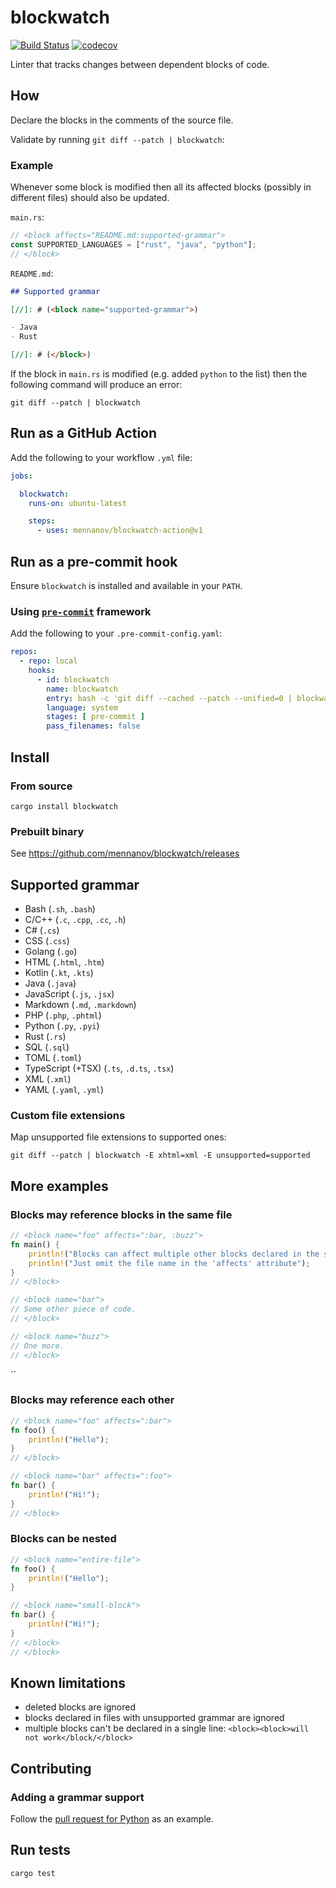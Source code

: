 # blockwatch

[![Build Status](https://github.com/mennanov/blockwatch/actions/workflows/rust.yml/badge.svg)](https://github.com/mennanov/blockwatch/actions)
[![codecov](https://codecov.io/gh/mennanov/blockwatch/graph/badge.svg?token=LwUfGTZ551)](https://codecov.io/gh/mennanov/blockwatch)

Linter that tracks changes between dependent blocks of code.

## How

Declare the blocks in the comments of the source file.

Validate by running `git diff --patch | blockwatch`:

### Example

Whenever some block is modified then all its affected blocks (possibly in different files) should also be updated.

`main.rs`:

```rust
// <block affects="README.md:supported-grammar">
const SUPPORTED_LANGUAGES = ["rust", "java", "python"];
// </block>
```

`README.md`:

```markdown
## Supported grammar

[//]: # (<block name="supported-grammar">)

- Java
- Rust

[//]: # (</block>)

```

If the block in `main.rs` is modified (e.g. added `python` to the list) then the following command will produce an
error:

```shell
git diff --patch | blockwatch
```

## Run as a GitHub Action

Add the following to your workflow `.yml` file:

```yaml
jobs:

  blockwatch:
    runs-on: ubuntu-latest

    steps:
      - uses: mennanov/blockwatch-action@v1
```

## Run as a pre-commit hook

Ensure `blockwatch` is installed and available in your `PATH`.

### Using [`pre-commit`](https://pre-commit.com/) framework

Add the following to your `.pre-commit-config.yaml`:

```yaml
repos:
  - repo: local
    hooks:
      - id: blockwatch
        name: blockwatch
        entry: bash -c 'git diff --cached --patch --unified=0 | blockwatch'
        language: system
        stages: [ pre-commit ]
        pass_filenames: false
```

## Install

### From source

```shell
cargo install blockwatch
```

### Prebuilt binary

See https://github.com/mennanov/blockwatch/releases

## Supported grammar

[//]: # (<block name="supported-grammar">)

- Bash (`.sh`, `.bash`)
- C/C++ (`.c`, `.cpp`, `.cc`, `.h`)
- C# (`.cs`)
- CSS (`.css`)
- Golang (`.go`)
- HTML (`.html`, `.htm`)
- Kotlin (`.kt`, `.kts`)
- Java (`.java`)
- JavaScript (`.js`, `.jsx`)
- Markdown (`.md`, `.markdown`)
- PHP (`.php`, `.phtml`)
- Python (`.py`, `.pyi`)
- Rust (`.rs`)
- SQL (`.sql`)
- TOML (`.toml`)
- TypeScript (+TSX) (`.ts`, `.d.ts`, `.tsx`)
- XML (`.xml`)
- YAML (`.yaml`, `.yml`)

### Custom file extensions

Map unsupported file extensions to supported ones:

```shell
git diff --patch | blockwatch -E xhtml=xml -E unsupported=supported
```

[//]: # (</block>)

## More examples

### Blocks may reference blocks in the same file

```rust
// <block name="foo" affects=":bar, :buzz">
fn main() {
    println!("Blocks can affect multiple other blocks declared in the same file");
    println!("Just omit the file name in the 'affects' attribute");
}
// </block>

// <block name="bar">
// Some other piece of code.
// </block>

// <block name="buzz">
// One more.
// </block>
```

``

### Blocks may reference each other

```rust
// <block name="foo" affects=":bar">
fn foo() {
    println!("Hello");
}
// </block>

// <block name="bar" affects=":foo">
fn bar() {
    println!("Hi!");
}
// </block>
```

### Blocks can be nested

```rust
// <block name="entire-file">
fn foo() {
    println!("Hello");
}

// <block name="small-block">
fn bar() {
    println!("Hi!");
}
// </block>
// </block>
```

## Known limitations

- deleted blocks are ignored
- blocks declared in files with unsupported grammar are ignored
- multiple blocks can't be declared in a single line: `<block><block>will not work</block/</block>`

## Contributing

### Adding a grammar support

Follow the [pull request for Python](https://github.com/mennanov/blockwatch/pull/2) as an example.

## Run tests

```shell
cargo test
```
